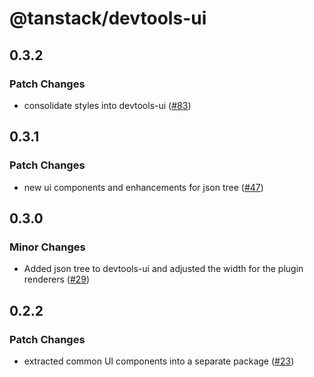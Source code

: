 # @tanstack/devtools-ui

## 0.3.2

### Patch Changes

- consolidate styles into devtools-ui ([#83](https://github.com/TanStack/devtools/pull/83))

## 0.3.1

### Patch Changes

- new ui components and enhancements for json tree ([#47](https://github.com/TanStack/devtools/pull/47))

## 0.3.0

### Minor Changes

- Added json tree to devtools-ui and adjusted the width for the plugin renderers ([#29](https://github.com/TanStack/devtools/pull/29))

## 0.2.2

### Patch Changes

- extracted common UI components into a separate package ([#23](https://github.com/TanStack/devtools/pull/23))
